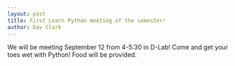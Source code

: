 ```yaml
---
layout: post
title: First Learn Python meeting of the semester!
author: Dav Clark
---
```


We will be meeting September 12 from 4-5:30 in D-Lab! Come and get your toes wet with Python! Food will be provided.
